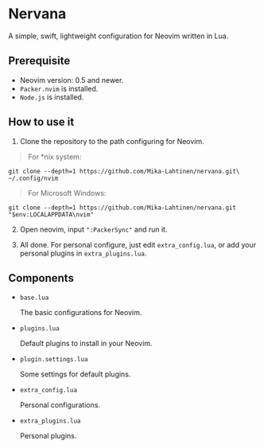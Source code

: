# Nervana

A simple, swift, lightweight configuration for Neovim written in Lua.

## Prerequisite

- Neovim version: 0.5 and newer.
- `Packer.nvim` is installed.
- `Node.js` is installed.

## How to use it

1. Clone the repository to the path configuring for Neovim.

> For *nix system:

```shell
git clone --depth=1 https://github.com/Mika-Lahtinen/nervana.git\
~/.config/nvim
```

> For Microsoft Windows:

```shell
git clone --depth=1 https://github.com/Mika-Lahtinen/nervana.git "$env:LOCALAPPDATA\nvim"
```

2. Open neovim, input `":PackerSync"` and run it.

3. All done. For personal configure, just edit `extra_config.lua`, or add your personal plugins in `extra_plugins.lua`.

## Components

- `base.lua`
  
  The basic configurations for Neovim.

- `plugins.lua`
  
  Default plugins to install in your Neovim.

- `plugin.settings.lua`
  
  Some settings for default plugins.

- `extra_config.lua`
  
  Personal configurations.

- `extra_plugins.lua`
  
  Personal plugins.
